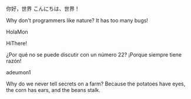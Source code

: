 你好，世界
こんにちは、世界！

Why don't programmers like nature? It has too many bugs!

HolaMon

HiThere!

¿Por qué no se puede discutir con un número 22? ¡Porque siempre tiene razón!

adeumon1

Why do we never tell secrets on a farm? Because the potatoes have eyes, the corn has ears, and the beans stalk.
